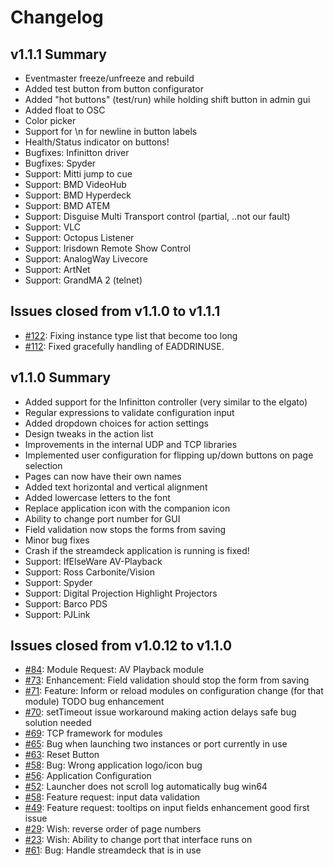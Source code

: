 # Changelog

## v1.1.1 Summary
* Eventmaster freeze/unfreeze and rebuild
* Added test button from button configurator
* Added "hot buttons" (test/run) while holding shift button in admin gui
* Added float to OSC
* Color picker
* Support for \n for newline in button labels
* Health/Status indicator on buttons!
* Bugfixes: Infinitton driver
* Bugfixes: Spyder
* Support: Mitti jump to cue
* Support: BMD VideoHub
* Support: BMD Hyperdeck
* Support: BMD ATEM
* Support: Disguise Multi Transport control (partial, ..not our fault)
* Support: VLC
* Support: Octopus Listener
* Support: Irisdown Remote Show Control
* Support: AnalogWay Livecore
* Support: ArtNet
* Support: GrandMA 2 (telnet)

## Issues closed from v1.1.0 to v1.1.1
* [#122](https://github.com/bitfocus/companion/issues/122): Fixing instance type list that become too long
* [#112](https://github.com/bitfocus/companion/issues/112): Fixed gracefully handling of EADDRINUSE.


## v1.1.0 Summary
* Added support for the Infinitton controller (very similar to the elgato)
* Regular expressions to validate configuration input
* Added dropdown choices for action settings
* Design tweaks in the action list
* Improvements in the internal UDP and TCP libraries
* Implemented user configuration for flipping up/down buttons on page selection
* Pages can now have their own names
* Added text horizontal and vertical alignment
* Added lowercase letters to the font
* Replace application icon with the companion icon
* Ability to change port number for GUI
* Field validation now stops the forms from saving
* Minor bug fixes
* Crash if the streamdeck application is running is fixed!
* Support: IfElseWare AV-Playback
* Support: Ross Carbonite/Vision
* Support: Spyder
* Support: Digital Projection Highlight Projectors
* Support: Barco PDS
* Support: PJLink

## Issues closed from v1.0.12 to v1.1.0
* [#84](https://github.com/bitfocus/companion/issues/84): Module Request: AV Playback module
* [#73](https://github.com/bitfocus/companion/issues/73): Enhancement: Field validation should stop the form from saving
* [#71](https://github.com/bitfocus/companion/issues/71): Feature: Inform or reload modules on configuration change (for that module) TODO bug enhancement
* [#70](https://github.com/bitfocus/companion/issues/70): setTimeout issue workaround making action delays safe bug solution needed
* [#69](https://github.com/bitfocus/companion/issues/69): TCP framework for modules
* [#65](https://github.com/bitfocus/companion/issues/65): Bug when launching two instances or port currently in use
* [#63](https://github.com/bitfocus/companion/issues/63): Reset Button
* [#58](https://github.com/bitfocus/companion/issues/58): Bug: Wrong application logo/icon bug
* [#56](https://github.com/bitfocus/companion/issues/56): Application Configuration
* [#52](https://github.com/bitfocus/companion/issues/52): Launcher does not scroll log automatically bug win64
* [#58](https://github.com/bitfocus/companion/issues/58): Feature request: input data validation
* [#49](https://github.com/bitfocus/companion/issues/49): Feature request: tooltips on input fields enhancement good first issue
* [#29](https://github.com/bitfocus/companion/issues/29): Wish: reverse order of page numbers
* [#23](https://github.com/bitfocus/companion/issues/23): Wish: Ability to change port that interface runs on
* [#61](https://github.com/bitfocus/companion/issues/61): Bug: Handle streamdeck that is in use
